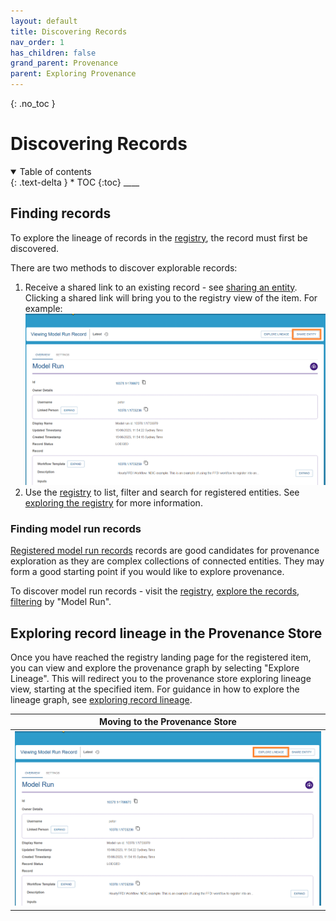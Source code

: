 ```yaml
---
layout: default
title: Discovering Records
nav_order: 1
has_children: false
grand_parent: Provenance
parent: Exploring Provenance
---
```


{: .no_toc }

# Discovering Records

<details  open markdown="block">
  <summary>
    Table of contents
  </summary>
{: .text-delta }
* TOC
{:toc}
____
</details>

## Finding records

To explore the lineage of records in the [registry](../../registry/overview), the record must first be discovered.

There are two methods to discover explorable records:

1. Receive a shared link to an existing record - see [sharing an entity](../../registry/sharing_an_entity). Clicking a shared link will bring you to the registry view of the item. For example: <img src="../../assets/images/provenance/exploring/shared.png" alt="drawing" width="800"/>
2. Use the [registry](../../registry/overview) to list, filter and search for registered entities. See [exploring the registry](../../registry/exploring_the_registry) for more information.

### Finding model run records

[Registered model run records](../registering-model-runs/index) records are good candidates for provenance exploration as they are complex collections of connected entities. They may form a good starting point if you would like to explore provenance.

To discover model run records - visit the [registry](../../registry/overview), [explore the records](../../registry/exploring_the_registry), [filtering](../../registry/exploring_the_registry#listing-sorting-and-filtering-entities) by "Model Run".

## Exploring record lineage in the Provenance Store

Once you have reached the registry landing page for the registered item, you can view and explore the provenance graph by selecting "Explore Lineage". This will redirect you to the provenance store exploring lineage view, starting at the specified item. For guidance in how to explore the lineage graph, see [exploring record lineage](./exploring-record-lineage).

|                                        Moving to the Provenance Store                                        |
| :----------------------------------------------------------------------------------------------------------: |
| <img src="../../assets/images/provenance/exploring/exploring_highlighted.png" alt="drawing" width="800"/> |

